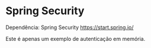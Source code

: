 # Spring Security

Dependência: Spring Security https://start.spring.io/  

Este é apenas um exemplo de autenticação em memória.
